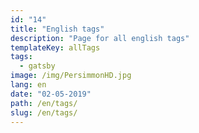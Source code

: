 ```yaml
---
id: "14"
title: "English tags"
description: "Page for all english tags"
templateKey: allTags
tags:
  - gatsby
image: /img/PersimmonHD.jpg
lang: en
date: "02-05-2019"
path: /en/tags/
slug: /en/tags/
---
```

